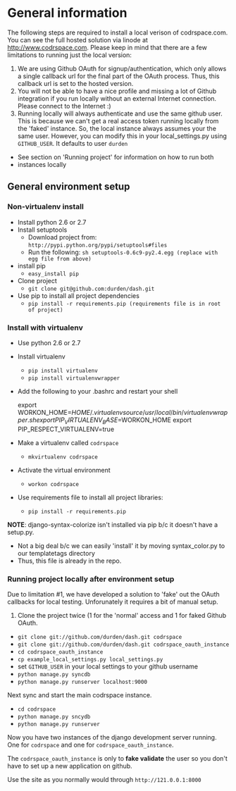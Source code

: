 # General information

The following steps are required to install a local verison of codrspace.com.
You can see the full hosted solution via linode at http://www.codrspace.com.
Please keep in mind that there are a few limitations to running just the local
version:

1. We are using Github OAuth for signup/authentication, which only allows a
   single callback url for the final part of the OAuth process.  Thus, this
   callback url is set to the hosted version.
2. You will not be able to have a nice profile and missing a lot of Github
   integration if you run locally without an external Internet connection.
   Please connect to the Internet :)
3. Running locally will always authenticate and use the same github user.
   This is because we can't get a real access token running
   locally from the 'faked' instance.  So, the local instance always
   assumes your the same user.  However, you can modify this in your
   local_settings.py using `GITHUB_USER`. It defaults to user `durden`

* See section on 'Running project' for information on how to run both
* instances locally

## General environment setup

### Non-virtualenv install

- Install python 2.6 or 2.7
- Install setuptools
    - Download project from: `http://pypi.python.org/pypi/setuptools#files`
    - Run the following: `sh setuptools-0.6c9-py2.4.egg (replace with egg file from above)`
- install pip
    - `easy_install pip`
- Clone project
    - `git clone git@github.com:durden/dash.git`
- Use pip to install all project dependencies
    - `pip install -r requirements.pip (requirements file is in root of project)`

### Install with virtualenv

- Use python 2.6 or 2.7
- Install virtualenv
    - `pip install virtualenv`
    - `pip install virtualenvwrapper`
- Add the following to your .bashrc and restart your shell

    export WORKON_HOME=$HOME/.virtualenv
    source /usr/local/bin/virtualenvwrapper.sh
    export PIP_VIRTUALENV_BASE=$WORKON_HOME
    export PIP_RESPECT_VIRTUALENV=true

- Make a virtualenv called `codrspace`
    - `mkvirtualenv codrspace`
- Activate the virtual environment
    - `workon codrspace`
- Use requirements file to install all project libraries:
    - `pip install -r requirements.pip`

**NOTE**: django-syntax-colorize isn't installed via pip b/c it doesn't have a setup.py.
- Not a big deal b/c we can easily 'install' it by moving syntax_color.py
  to our templatetags directory
- Thus, this file is already in the repo.

### Running project locally after environment setup

Due to limitation #1, we have developed a solution to 'fake' out the OAuth
callbacks for local testing.  Unforunately it requires a bit of manual setup.

1. Clone the project twice (1 for the 'normal' access and 1 for faked Github OAuth.

  - `git clone git://github.com/durden/dash.git codrspace`
  - `git clone git://github.com/durden/dash.git codrspace_oauth_instance`
  - `cd codrspace_oauth_instance`
  - `cp example_local_settings.py local_settings.py`
  - set `GITHUB_USER` in your local settings to your github username
  - `python manage.py syncdb`
  - `python manage.py runserver localhost:9000`

Next sync and start the main codrspace instance.

  - `cd codrspace`
  - `python manage.py sncydb`
  - `python manage.py runserver`

Now you have two instances of the django development server running.
One for `codrspace` and one for `codrspace_oauth_instance`. 

The `codrspace_oauth_instance` is only to **fake validate** the user so you don't 
have to set up a new application on github. 

Use the site as you normally would through `http://121.0.0.1:8000`
